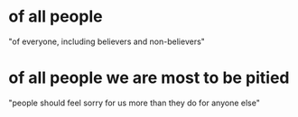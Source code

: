 # of all people

"of everyone, including believers and non-believers"

# of all people we are most to be pitied

"people should feel sorry for us more than they do for anyone else"

